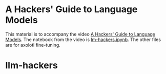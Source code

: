 # A Hackers' Guide to Language Models

This material is to accompany the video [A Hackers' Guide to Language Models](https://youtu.be/jkrNMKz9pWU). The notebook from the video is [lm-hackers.ipynb](lm-hackers.ipynb). The other files are for axolotl fine-tuning.
# llm-hackers
